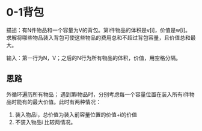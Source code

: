 # 0-1背包
描述：有N件物品和一个容量为V的背包。第i件物品的体积是v[i]，价值是w[i]。求解将哪些物品装入背包可使这些物品的费用总和不超过背包容量，且价值总和最大。

输入：第一行为N，V；之后的N行为所有物品的体积，价值，用空格分隔。

## 思路
外循环遍历所有物品；
遇到第i物品时，分别考虑每一个容量位置在装入所有i件物品时能有的最大价值。此时有两种情况：
1. 装入物品i，总价值为装入前容量位置的价值+i的价值
2. 不装入物品i
比较两情况。